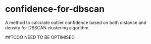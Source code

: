 # confidence-for-dbscan

A method to calculate outlier confidence based on both distance and density for DBSCAN clustering algorithm.


##TODO NEED TO BE OPTIMISED

